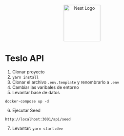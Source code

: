 <p align="center">
  <a href="http://nestjs.com/" target="blank"><img src="https://nestjs.com/img/logo-small.svg" width="120" alt="Nest Logo" /></a>
</p>

# Teslo API

1. Clonar proyecto
2. ```yarn install```
3. Clonar el archivo ```.env.template``` y renombrarlo a ```.env```
4. Cambiar las varibales de entorno
5. Levantar base de datos

```
docker-compose up -d
```

6. Ejecutar Seed
```
http://localhost:3001/api/seed
```

7. Levantar: ```yarn start:dev```